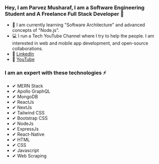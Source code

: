 ### Hey, I am Parvez Musharaf, I am a Software Engineering Student and A Freelance Full Stack Developer 👋

- 👀 I am currently learning "Software Architecture" and advanced concepts of "Node.js".
- 💻 I run a Tech YouTube Channel where I try to help the people. I am interested in web and mobile app development, and open-source collaborations.
- 🔗 [LinkedIn]([https://www.linkedin.com/in/devsteve05/](https://www.linkedin.com/in/parvezswe/))
- 🔗 [YouTube]([https://www.upwork.com/freelancers/~01d8f5cddc46946787](https://www.youtube.com/@parvezmusharafswe)) 

### I am an expert with these technologies ⚡ ###

 - ✔ MERN Stack
 - ✔ Apollo GraphQL
 - ✔ MongoDB
 - ✔ ReactJs
 - ✔ NextJs
 - ✔ Tailwind CSS
 - ✔ Bootstrap CSS
 - ✔ NodeJs
 - ✔ ExpressJs
 - ✔ React-Native
 - ✔ HTML
 - ✔ CSS
 - ✔ Javascript
 - ✔ Web Scraping
<!--
**stevengragg/stevengragg** is a ✨ _special_ ✨ repository because its `README.md` (this file) appears on your GitHub profile.

Here are some ideas to get you started:

- 🔭 I’m currently working on ...
- 🌱 I’m currently learning ...
- 👯 I’m looking to collaborate on ...
- 🤔 I’m looking for help with ...
- 💬 Ask me about ...
- 📫 How to reach me: ...
- 😄 Pronouns: ...
- ⚡ Fun fact: ...
-->

<!--
**parvez-swe/parvez-swe** is a ✨ _special_ ✨ repository because its `README.md` (this file) appears on your GitHub profile.

Here are some ideas to get you started:

- 🔭 I’m currently working on ...
- 🌱 I’m currently learning ...
- 👯 I’m looking to collaborate on ...
- 🤔 I’m looking for help with ...
- 💬 Ask me about ...
- 📫 How to reach me: ...
- 😄 Pronouns: ...
- ⚡ Fun fact: ...
-->
